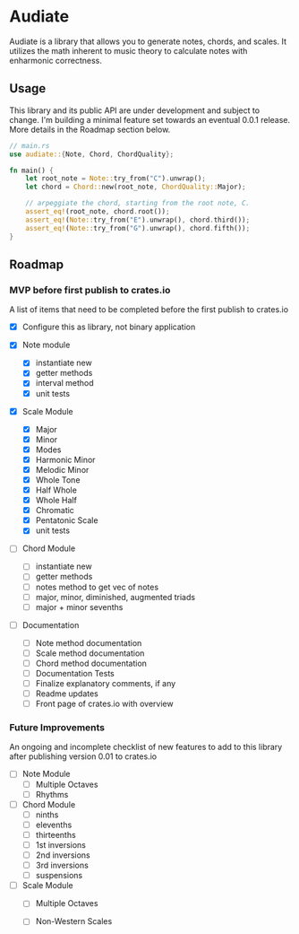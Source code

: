 # Audiate

Audiate is a library that allows you to generate notes, chords, and scales. It utilizes the math inherent to music theory to calculate notes with enharmonic correctness.

## Usage

This library and its public API are under development and subject to change. I'm building a minimal feature set towards an eventual 0.0.1 release. More details in the Roadmap section below.

```rust
// main.rs
use audiate::{Note, Chord, ChordQuality};

fn main() {
    let root_note = Note::try_from("C").unwrap();
    let chord = Chord::new(root_note, ChordQuality::Major);

    // arpeggiate the chord, starting from the root note, C.
    assert_eq!(root_note, chord.root());
    assert_eq!(Note::try_from("E").unwrap(), chord.third());
    assert_eq!(Note::try_from("G").unwrap(), chord.fifth());
}
```

## Roadmap

### MVP before first publish to crates.io

A list of items that need to be completed before the first publish to crates.io

- [x] Configure this as library, not binary application

- [x] Note module
  - [x] instantiate new
  - [x] getter methods
  - [x] interval method
  - [x] unit tests

- [x] Scale Module
  - [x] Major
  - [x] Minor
  - [x] Modes
  - [x] Harmonic Minor
  - [x] Melodic Minor
  - [x] Whole Tone
  - [x] Half Whole
  - [x] Whole Half
  - [x] Chromatic
  - [x] Pentatonic Scale
  - [x] unit tests

- [ ] Chord Module
  - [ ] instantiate new
  - [ ] getter methods
  - [ ] notes method to get vec of notes
  - [ ] major, minor, diminished, augmented triads
  - [ ] major + minor sevenths

- [ ] Documentation
  - [ ] Note method documentation
  - [ ] Scale method documentation
  - [ ] Chord method documentation
  - [ ] Documentation Tests
  - [ ] Finalize explanatory comments, if any
  - [ ] Readme updates
  - [ ] Front page of crates.io with overview
 
### Future Improvements

An ongoing and incomplete checklist of new features to add to this library after publishing version 0.01 to crates.io 

- [ ] Note Module
  - [ ] Multiple Octaves
  - [ ] Rhythms

- [ ] Chord Module
  - [ ] ninths
  - [ ] elevenths
  - [ ] thirteenths
  - [ ] 1st inversions
  - [ ] 2nd inversions
  - [ ] 3rd inversions
  - [ ] suspensions

- [ ] Scale Module
  - [ ] Multiple Octaves
  - [ ] Non-Western Scales

